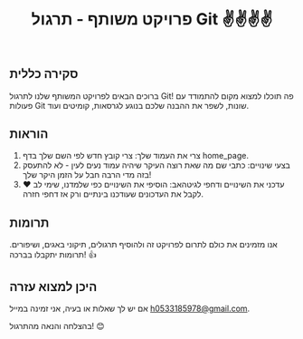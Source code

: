   <header>
    <h1>פרויקט משותף - תרגול Git ✌✌️✌️✌️</h1>
  </header>
  <main>
    <div class="instructions">
      <h2>סקירה כללית</h2>
      <p>ברוכים הבאים לפרויקט המשותף שלנו לתרגול Git! פה תוכלו למצוא מקום להתמודד עם פעולות Git שונות, לשפר את ההבנה שלכם בנוגע לגרסאות, קומיטים ועוד.</p>
    </div>
    <div class="instructions">
      <h2>הוראות</h2>
      <ol>
        <li>צרי את העמוד שלך: צרי קובץ חדש לפי השם שלך בדף home_page.</li>
        <li>בצעי שינויים: כתבי שם מה שאת רוצה העיקר שיהיה עמוד נעים לעין - לא להתעסק בזה מדי הרבה חבל על הזמן היקר שלך!</li>
        <li>עדכני את השינויים ודחפי לגיטהאב: הוסיפי את השינויים כפי שלמדנו, שימי לב ❤️ לקבל את העדכונים שעודכנו בינתיים ורק אז דחפי חזרה.</li>
      </ol>
    </div>
    <div class="instructions">
      <h2>תרומות</h2>
      <p>אנו מזמינים את כולם לתרום לפרויקט זה ולהוסיף תרגולים, תיקוני באגים, ושיפורים. תרומות יתקבלו בברכה! 👍</p>
    </div>
    <div class="instructions">
      <h2>היכן למצוא עזרה</h2>
      <p>אם יש לך שאלות או בעיה, אני זמינה במייל <a href="mailto:h0533185978@gmail.com">h0533185978@gmail.com</a>.</p>
    </div>
    <p>בהצלחה והנאה מהתרגול! 😊</p>
  </main>
